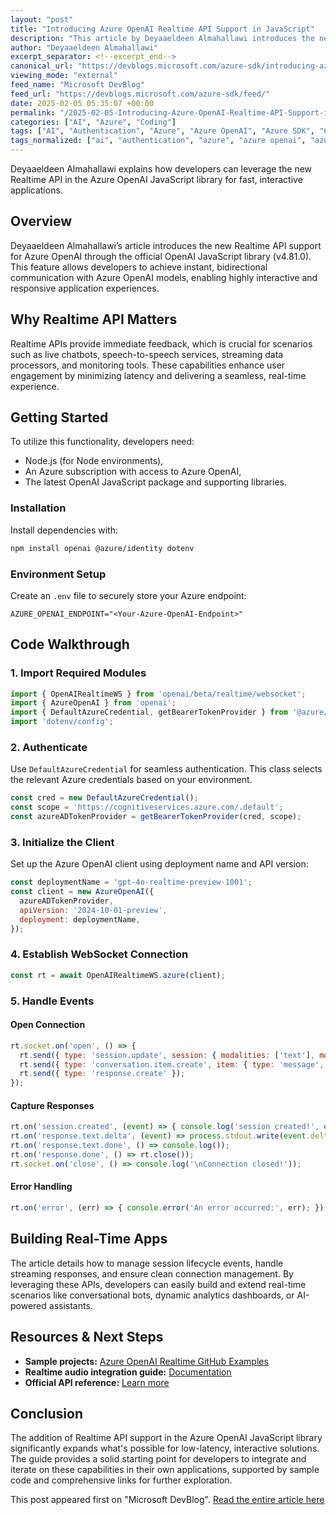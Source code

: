 ```yaml
---
layout: "post"
title: "Introducing Azure OpenAI Realtime API Support in JavaScript"
description: "This article by Deyaaeldeen Almahallawi introduces the new Realtime API support in the OpenAI JavaScript library, enabling instant messaging with Azure OpenAI models. It provides practical steps for setup, example code, event handling strategies, and further resources to help developers build responsive, interactive applications."
author: "Deyaaeldeen Almahallawi"
excerpt_separator: <!--excerpt_end-->
canonical_url: "https://devblogs.microsoft.com/azure-sdk/introducing-azure-openai-realtime-api-support-in-javascript/"
viewing_mode: "external"
feed_name: "Microsoft DevBlog"
feed_url: "https://devblogs.microsoft.com/azure-sdk/feed/"
date: 2025-02-05 05:35:07 +00:00
permalink: "/2025-02-05-Introducing-Azure-OpenAI-Realtime-API-Support-in-JavaScript.html"
categories: ["AI", "Azure", "Coding"]
tags: ["AI", "Authentication", "Azure", "Azure OpenAI", "Azure SDK", "Coding", "DefaultAzureCredential", "Event Handling", "JavaScript", "News", "Node.js", "OpenAI", "OpenAI Library", "Realtime API", "Streaming Data", "Typescript", "WebSocket"]
tags_normalized: ["ai", "authentication", "azure", "azure openai", "azure sdk", "coding", "defaultazurecredential", "event handling", "javascript", "news", "node dot js", "openai", "openai library", "realtime api", "streaming data", "typescript", "websocket"]
---
```


Deyaaeldeen Almahallawi explains how developers can leverage the new Realtime API in the Azure OpenAI JavaScript library for fast, interactive applications.<!--excerpt_end-->

## Overview

Deyaaeldeen Almahallawi’s article introduces the new Realtime API support for Azure OpenAI through the official OpenAI JavaScript library (v4.81.0). This feature allows developers to achieve instant, bidirectional communication with Azure OpenAI models, enabling highly interactive and responsive application experiences.

## Why Realtime API Matters

Realtime APIs provide immediate feedback, which is crucial for scenarios such as live chatbots, speech-to-speech services, streaming data processors, and monitoring tools. These capabilities enhance user engagement by minimizing latency and delivering a seamless, real-time experience.

## Getting Started

To utilize this functionality, developers need:

- Node.js (for Node environments),
- An Azure subscription with access to Azure OpenAI,
- The latest OpenAI JavaScript package and supporting libraries.

### Installation

Install dependencies with:

```sh
npm install openai @azure/identity dotenv
```

### Environment Setup

Create an `.env` file to securely store your Azure endpoint:

```
AZURE_OPENAI_ENDPOINT="<Your-Azure-OpenAI-Endpoint>"
```

## Code Walkthrough

### 1. Import Required Modules

```js
import { OpenAIRealtimeWS } from 'openai/beta/realtime/websocket';
import { AzureOpenAI } from 'openai';
import { DefaultAzureCredential, getBearerTokenProvider } from '@azure/identity';
import 'dotenv/config';
```

### 2. Authenticate

Use `DefaultAzureCredential` for seamless authentication. This class selects the relevant Azure credentials based on your environment.

```js
const cred = new DefaultAzureCredential();
const scope = 'https://cognitiveservices.azure.com/.default';
const azureADTokenProvider = getBearerTokenProvider(cred, scope);
```

### 3. Initialize the Client

Set up the Azure OpenAI client using deployment name and API version:

```js
const deploymentName = 'gpt-4o-realtime-preview-1001';
const client = new AzureOpenAI({
  azureADTokenProvider,
  apiVersion: '2024-10-01-preview',
  deployment: deploymentName,
});
```

### 4. Establish WebSocket Connection

```js
const rt = await OpenAIRealtimeWS.azure(client);
```

### 5. Handle Events

#### Open Connection

```js
rt.socket.on('open', () => {
  rt.send({ type: 'session.update', session: { modalities: ['text'], model: 'gpt-4o-realtime-preview' } });
  rt.send({ type: 'conversation.item.create', item: { type: 'message', role: 'user', content: [{ type: 'input_text', text: 'Say a couple paragraphs!' }] } });
  rt.send({ type: 'response.create' });
});
```

#### Capture Responses

```js
rt.on('session.created', (event) => { console.log('session created!', event.session); });
rt.on('response.text.delta', (event) => process.stdout.write(event.delta));
rt.on('response.text.done', () => console.log());
rt.on('response.done', () => rt.close());
rt.socket.on('close', () => console.log('\nConnection closed!'));
```

#### Error Handling

```js
rt.on('error', (err) => { console.error('An error occurred:', err); });
```

## Building Real-Time Apps

The article details how to manage session lifecycle events, handle streaming responses, and ensure clean connection management. By leveraging these APIs, developers can easily build and extend real-time scenarios like conversational bots, dynamic analytics dashboards, or AI-powered assistants.

## Resources & Next Steps

- **Sample projects:** [Azure OpenAI Realtime GitHub Examples](https://github.com/openai/openai-node/tree/master/examples/azure/realtime)
- **Realtime audio integration guide:** [Documentation](https://learn.microsoft.com/azure/ai-services/openai/how-to/realtime-audio)
- **Official API reference:** [Learn more](https://learn.microsoft.com/azure/ai-services/openai/realtime-audio-reference)

## Conclusion

The addition of Realtime API support in the Azure OpenAI JavaScript library significantly expands what's possible for low-latency, interactive solutions. The guide provides a solid starting point for developers to integrate and iterate on these capabilities in their own applications, supported by sample code and comprehensive links for further exploration.

This post appeared first on "Microsoft DevBlog". [Read the entire article here](https://devblogs.microsoft.com/azure-sdk/introducing-azure-openai-realtime-api-support-in-javascript/)
